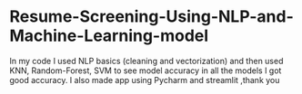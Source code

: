 # Resume-Screening-Using-NLP-and-Machine-Learning-model
In my code I used NLP basics (cleaning and vectorization) and then used KNN, Random-Forest, SVM  to see model accuracy in all the models I got good accuracy. 
I also made app using Pycharm and streamlit ,thank you



